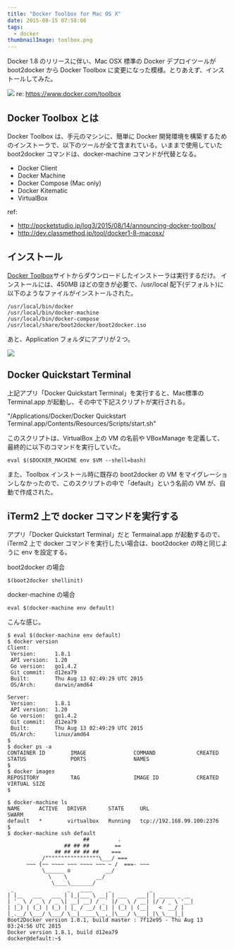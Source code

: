 ```yaml
---
title: "Docker Toolbox for Mac OS X"
date: 2015-08-15 07:58:08
tags:
  - docker
thumbnailImage: toolbox.png
---
```

Docker 1.8 のリリースに伴い、Mac OSX 標準の Docker デプロイツールが boot2docker から Docker Toolbox に変更になった模様。とりあえず、インストールしてみた。

<!-- more -->

![](toolbox.png)
re: https://www.docker.com/toolbox

Docker Toolbox とは
----------------------------------------------------------------------
Docker Toolbox は、手元のマシンに、簡単に Docker 開発環境を構築するためのインストーラで、以下のツールが全て含まれている。いままで使用していた boot2docker コマンドは、docker-machine コマンドが代替となる。

- Docker Client
- Docker Machine
- Docker Compose (Mac only)
- Docker Kitematic
- VirtualBox

ref:
- http://pocketstudio.jp/log3/2015/08/14/announcing-docker-toolbox/
- http://dev.classmethod.jp/tool/docker1-8-macosx/

インストール
----------------------------------------------------------------------
[Docker Toolbox](https://www.docker.com/toolbox)サイトからダウンロードしたインストーラは実行するだけ。
インストールには、450MB ほどの空きが必要で、/usr/local 配下(デフォルト)に以下のようなファイルがインストールされた。


```
/usr/local/bin/docker
/usr/local/bin/docker-machine
/usr/local/bin/docker-compose
/usr/local/share/boot2docker/boot2docker.iso
```

あと、Application フォルダにアプリが２つ。

![](docker.png)


Docker Quickstart Terminal
----------------------------------------------------------------------
上記アプリ「Docker Quickstart Terminal」を実行すると、Mac標準の Terminal.app が起動し、その中で下記スクリプトが実行される。

"/Applications/Docker/Docker Quickstart Terminal.app/Contents/Resources/Scripts/start.sh"

このスクリプトは、VirtualBox 上の VM の名前や VBoxManage を定義して、最終的に以下のコマンドを実行していた。
```
eval $($DOCKER_MACHINE env $VM --shell=bash)
```

また、Toolbox インストール時に既存の boot2docker の VM をマイグレーションしなかったので、このスクリプトの中で「default」という名前の VM が、自動で作成された。


iTerm2 上で docker コマンドを実行する
----------------------------------------------------------------------
アプリ「Docker Quickstart Terminal」だと Termainal.app が起動するので、iTerm2 上で docker コマンドを実行したい場合は、boot2docker の時と同じように env を設定する。

boot2docker の場合
```
$(boot2docker shellinit)
```

docker-machine の場合
```
eval $(docker-machine env default)
```

こんな感じ。
```
$ eval $(docker-machine env default)
$ docker version
Client:
 Version:      1.8.1
 API version:  1.20
 Go version:   go1.4.2
 Git commit:   d12ea79
 Built:        Thu Aug 13 02:49:29 UTC 2015
 OS/Arch:      darwin/amd64

Server:
 Version:      1.8.1
 API version:  1.20
 Go version:   go1.4.2
 Git commit:   d12ea79
 Built:        Thu Aug 13 02:49:29 UTC 2015
 OS/Arch:      linux/amd64
$
$ docker ps -a
CONTAINER ID        IMAGE               COMMAND             CREATED             STATUS              PORTS               NAMES
$
$ docker images
REPOSITORY          TAG                 IMAGE ID            CREATED             VIRTUAL SIZE
$
```
```
$ docker-machine ls
NAME      ACTIVE   DRIVER       STATE     URL                         SWARM
default   *        virtualbox   Running   tcp://192.168.99.100:2376
$
$ docker-machine ssh default
                        ##         .
                  ## ## ##        ==
               ## ## ## ## ##    ===
           /"""""""""""""""""\___/ ===
      ~~~ {~~ ~~~~ ~~~ ~~~~ ~~~ ~ /  ===- ~~~
           \______ o           __/
             \    \         __/
              \____\_______/
 _                 _   ____     _            _
| |__   ___   ___ | |_|___ \ __| | ___   ___| | _____ _ __
| '_ \ / _ \ / _ \| __| __) / _` |/ _ \ / __| |/ / _ \ '__|
| |_) | (_) | (_) | |_ / __/ (_| | (_) | (__|   <  __/ |
|_.__/ \___/ \___/ \__|_____\__,_|\___/ \___|_|\_\___|_|
Boot2Docker version 1.8.1, build master : 7f12e95 - Thu Aug 13 03:24:56 UTC 2015
Docker version 1.8.1, build d12ea79
docker@default:~$
```
